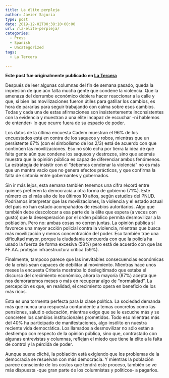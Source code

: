 ```yaml
---
title: La élite perpleja
author: Javier Sajuria
type: post
date: 2019-12-02T00:38:10+00:00
url: /la-elite-perpleja/
categories:
  - Press
  - Spanish
  - Uncategorized
tags:
  - La Tercera

---
```

**Este post fue originalmente publicado en [La Tercera][1]**

Después de leer algunas columnas del fin de semana pasado, queda la impresión de que aún falta mucha gente que condene la violencia. Que la amenaza del derrumbe económico debiera hacer reaccionar a la calle y que, si bien las movilizaciones fueron útiles para gatillar los cambios, es hora de pararlas para seguir trabajando con calma sobre esos cambios. Todas y cada una de estas afirmaciones son insistentemente inconsistentes con la evidencia y muestran a una élite incapaz de escuchar -ni hablemos de entender- lo que ocurre fuera de su espacio de poder.

Los datos de la última encuesta Cadem muestran el 96% de los encuestados está en contra de los saqueos y robos, mientras que un persistente 67% (con el simbolismo de los 2/3) está de acuerdo con que continúen las movilizaciones. Eso no sólo echa por tierra la idea de que falta gente aún que condene los saqueos y destrozos, sino que además muestra que la opinión pública es capaz de diferenciar ambos fenómenos. La estrategia de insistir con el “debemos condenar la violencia” no es más que un mantra vacío que no genera efectos prácticos, y que confirma la falta de sintonía entre gobernantes y gobernados.

Sin ir más lejos, esta semana también tenemos una cifra récord entre quienes prefieren la democracia a otra forma de gobierno (71%). Este número es el más alto de los últimos 10 años, según estudios del PNUD. Podríamos interpretar que las movilizaciones, la violencia y el estado actual del país no han estado acompañados de resabios autoritarios. Algo que también debe descolocar a esa parte de la élite que espera (a veces con gusto) que la desesperación por el orden público permita desmovilizar a la población. Pero no: ambas cosas no corren juntas. La opinión pública sí favorece una mayor acción policial contra la violencia, mientras que busca más movilización y menos concentración del poder. Eso también trae una dificultad mayor, porque la ciudadanía concuerda con que la policía ha usado la fuerza de forma excesiva (58%) pero está de acuerdo con que las FF.AA. protejan infraestructura crítica (59%).

Finalmente, tampoco parece que las inevitables consecuencias económicas de la crisis sean capaces de debilitar al movimiento. Mientras hace unos meses la encuesta Criteria mostraba lo deslegitimado que estaba el discurso del crecimiento económico, ahora la mayoría (87%) acepta que nos demoraremos meses o más en recuperar algo de “normalidad”. La percepción es que, en realidad, el crecimiento opera en beneficio de los más ricos.

Esta es una tormenta perfecta para la clase política. La sociedad demanda más que nunca una respuesta contundente a temas concretos como las pensiones, salud o educación, mientras exige que se le escuche más y se concreten los cambios institucionales prometidos. Todo eso mientras más del 40% ha participado de manifestaciones, algo insólito en nuestra reciente vida democrática. Los llamados a desmovilizar no sólo están a destiempo con respecto de la opinión pública, sino que, contrastado con algunas entrevistas y columnas, reflejan el miedo que tiene la élite a la falta de control y la pérdida de poder.

Aunque suene cliché, la población está exigiendo que los problemas de la democracia se resuelvan con más democracia. Y mientras la población parece consciente de los costos que tendrá este proceso, también se ve más dispuesta -que gran parte de los columnistas y políticos- a pagarlos.

 [1]: https://www.latercera.com/la-tercera-pm/noticia/la-elite-perpleja/922935/